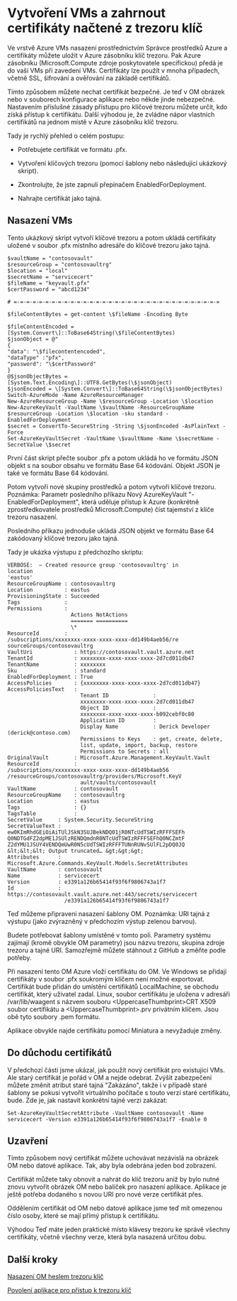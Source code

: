 <properties
    pageTitle="Nasazení virtuálního počítače pomocí certifikátu pomocí Azure zásobníku klíč trezoru | Microsoft Azure"
    description="Zjistěte, jak nasazení virtuálního počítače a vloží certifikát z trezoru klíč zásobníku Azure"
    services="azure-stack"
    documentationCenter=""
    authors="rlfmendes"
    manager="natmack"
    editor=""/>

<tags
    ms.service="azure-stack"
    ms.workload="na"
    ms.tgt_pltfrm="na"
    ms.devlang="na"
    ms.topic="get-started-article"
    ms.date="09/26/2016"
    ms.author="ricardom"/>

# <a name="create-vms-and-include-certificates-retrieved-from-key-vault"></a>Vytvoření VMs a zahrnout certifikáty načtené z trezoru klíč

Ve vrstvě Azure VMs nasazení prostřednictvím Správce prostředků Azure a certifikáty můžete uložit v Azure zásobníku klíč trezoru. Pak Azure zásobníku (Microsoft.Compute zdroje poskytovatele specifickou) předá je do vaší VMs při zavedení VMs. Certifikáty lze použít v mnoha případech, včetně SSL, šifrování a ověřování na základě certifikátů.

Tímto způsobem můžete nechat certifikát bezpečné. Je teď v OM obrázek nebo v souborech konfigurace aplikace nebo někde jinde nebezpečné. Nastavením příslušné zásady přístupu pro klíčové trezoru můžete určit, kdo získá přístup k certifikátu. Další výhodou je, že zvládne nápor vlastních certifikátů na jednom místě v Azure zásobníku klíč trezoru.

Tady je rychlý přehled o celém postupu:

-   Potřebujete certifikát ve formátu .pfx.

-   Vytvoření klíčových trezoru (pomocí šablony nebo následující ukázkový skript).

-   Zkontrolujte, že jste zapnuli přepínačem EnabledForDeployment.

-   Nahrajte certifikát jako tajná.

## <a name="deploying-vms"></a>Nasazení VMs

Tento ukázkový skript vytvoří klíčové trezoru a potom ukládá certifikáty uložené v soubor .pfx místního adresáře do klíčové trezoru jako tajná.

    $vaultName = "contosovault"
    $resourceGroup = "contosovaultrg"
    $location = "local"
    $secretName = "servicecert"
    $fileName = "keyvault.pfx"
    $certPassword = "abcd1234"

    # =-=-=-=-=-=-=-=-=-=-=-=-=-=-=-=-=-=-=-=-=-=-=-=-=-=-=-=-=-=-=-=-=

    $fileContentBytes = get-content \$fileName -Encoding Byte

    $fileContentEncoded =
    [System.Convert\]::ToBase64String(\$fileContentBytes)
    $jsonObject = @"
    {
    "data": "\$filecontentencoded",
    "dataType" :"pfx",
    "password": "\$certPassword"
    }
    @$jsonObjectBytes = [System.Text.Encoding\]::UTF8.GetBytes(\$jsonObject)
    $jsonEncoded = \[System.Convert\]::ToBase64String(\$jsonObjectBytes)
    Switch-AzureMode -Name AzureResourceManager
    New-AzureResourceGroup -Name \$resourceGroup -Location \$location
    New-AzureKeyVault -VaultName \$vaultName -ResourceGroupName
    $resourceGroup -Location \$location -sku standard -EnabledForDeployment
    $secret = ConvertTo-SecureString -String \$jsonEncoded -AsPlainText -Force
    Set-AzureKeyVaultSecret -VaultName \$vaultName -Name \$secretName -SecretValue \$secret

První část skript přečte soubor .pfx a potom ukládá ho ve formátu JSON objekt s na soubor obsahu ve formátu Base 64 kódování. Objekt JSON je také ve formátu Base 64 kódování.

Potom vytvoří nové skupiny prostředků a potom vytvoří klíčové trezoru. Poznámka: Parametr posledního příkazu Nový AzureKeyVault "-EnabledForDeployment", která uděluje přístup k Azure (konkrétně zprostředkovatele prostředků Microsoft.Compute) číst tajemství z klíče trezoru nasazení.

Posledního příkazu jednoduše ukládá JSON objekt ve formátu Base 64 zakódovaný klíčové trezoru jako tajná.

Tady je ukázka výstupu z předchozího skriptu:

    VERBOSE:  – Created resource group 'contosovaultrg' in
    location
    'eastus'
    ResourceGroupName : contosovaultrg
    Location          : eastus
    ProvisioningState : Succeeded
    Tags              :
    Permissions       :
                        Actions NotActions
                        ======= ==========
                        \*
    ResourceId        :
    /subscriptions/xxxxxxxx-xxxx-xxxx-xxxx-dd149b4aeb56/re
    sourceGroups/contosovaultrg
    VaultUri             : https://contosovault.vault.azure.net
    TenantId             : xxxxxxxx-xxxx-xxxx-xxxx-2d7cd011db47
    TenantName           : xxxxxxxx
    Sku                  : standard
    EnabledForDeployment : True
    AccessPolicies       : {xxxxxxxx-xxxx-xxxx-xxxx-2d7cd011db47}
    AccessPoliciesText   :
                           Tenant ID              :
                           xxxxxxxx-xxxx-xxxx-xxxx-2d7cd011db47
                           Object ID              :
                           xxxxxxxx-xxxx-xxxx-xxxx-b092cebf0c80
                           Application ID         :
                           Display Name           : Derick Developer  (derick@contoso.com)
                           Permissions to Keys    : get, create, delete,
                           list, update, import, backup, restore
                           Permissions to Secrets : all
    OriginalVault        : Microsoft.Azure.Management.KeyVault.Vault
    ResourceId           :
    /subscriptions/xxxxxxxx-xxxx-xxxx-xxxx-dd149b4aeb56                 
    /resourceGroups/contosovaultrg/providers/Microsoft.KeyV
                           ault/vaults/contosovault
    VaultName            : contosovault
    ResourceGroupName    : contosovaultrg
    Location             : eastus
    Tags                 : {}
    TagsTable            :
    SecretValue     : System.Security.SecureString
    SecretValueText :
    ew0KImRhdGEiOiAiTUlJSkN3SUJBekNDQ01jR0NTcUdTSWIzRFFFSEFh
    Q0NDTGdFZ2dpME1JSUlzRENDQmdnR0NTcUdTSWIzRFFFSEFhQ0NCZmtF           
    Z2dYMU1JSUY4VENDQmUwR0N5cUdTSWIzRFFFTUNnRUNvSUlFL2pDQ0JQ
    &lt;&lt;&lt; Output truncated… &gt;&gt;&gt;
    Attributes      :
    Microsoft.Azure.Commands.KeyVault.Models.SecretAttributes
    VaultName       : contosovault
    Name            : servicecert
    Version         : e3391a126b65414f93f6f9806743a1f7
    Id              :
    https://contosovault.vault.azure.net:443/secrets/servicecert
                      /e3391a126b65414f93f6f9806743a1f7

Teď můžeme připraveni nasazení šablony OM. Poznámka: URI tajná z výstupu (jako zvýrazněný v předchozím výstup zelenou barvou).

Budete potřebovat šablony umístěné v tomto poli. Parametry systému zajímají (kromě obvykle OM parametry) jsou názvu trezoru, skupina zdroje trezoru a tajné URI. Samozřejmě můžete stáhnout z GitHub a změňte podle potřeby.

Při nasazení tento OM Azure vloží certifikátu do OM.
Ve Windows se přidají certifikáty v soubor .pfx soukromým klíčem není možné exportovat. Certifikát bude přidán do umístění certifikátů LocalMachine, se obchodu certifikát, který uživatel zadal. Linux, soubor certifikátu je uložena v adresáři /var/lib/waagent s názvem souboru &lt;UppercaseThumbprint&gt;CRT X509 soubor certifikátu a &lt;UppercaseThumbprint&gt;.prv privátním klíčem.
Jsou obě tyto soubory .pem formátu.

Aplikace obvykle najde certifikátu pomocí Miniatura a nevyžaduje změny.

## <a name="retiring-certificates"></a>Do důchodu certifikátů


V předchozí části jsme ukázal, jak použít nový certifikát pro existující VMs. Ale starý certifikát je pořád v OM a nejde odebrat. Zvýšit zabezpečení můžete změnit atribut staré tajná "Zakázáno", takže i v případě staré šablony se pokusí vytvořit virtuálního počítače s touto verzí staré certifikátu, bude. Zde je, jak nastavit konkrétní tajné verzi zakázat:

    Set-AzureKeyVaultSecretAttribute -VaultName contosovault -Name servicecert -Version e3391a126b65414f93f6f9806743a1f7 -Enable 0

## <a name="conclusion"></a>Uzavření


Tímto způsobem nový certifikát můžete uchovávat nezávislá na obrázek OM nebo datové aplikace. Tak, aby byla odebrána jeden bod zobrazení.

Certifikát můžete taky obnovit a nahrát do klíč trezoru aniž by bylo nutné znovu vytvořit obrázek OM nebo balíček pro nasazení aplikace. Aplikace je ještě potřeba dodaného s novou URI pro nové verze certifikát přes.

Oddělením certifikát od OM nebo datové aplikace jsme teď mít omezenou číslo osoby, které se mají přímý přístup k certifikátu.

Výhodou Teď máte jeden praktické místo klávesy trezoru ke správě všechny certifikáty, včetně všechny verze, která byla nasazená určitou dobu.

## <a name="next-steps"></a>Další kroky

[Nasazení OM heslem trezoru klíč](azure-stack-kv-deploy-vm-with-secret.md)

[Povolení aplikace pro přístup k trezoru klíč](azure-stack-kv-sample-app.md)
